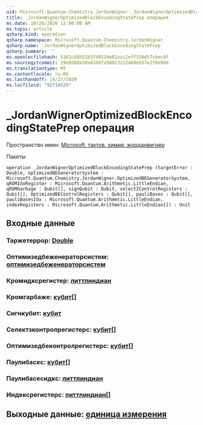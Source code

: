 ```yaml
---
uid: Microsoft.Quantum.Chemistry.JordanWigner._JordanWignerOptimizedBlockEncodingStatePrep
title: _JordanWignerOptimizedBlockEncodingStatePrep операция
ms.date: 10/26/2020 12:00:00 AM
ms.topic: article
qsharp.kind: operation
qsharp.namespace: Microsoft.Quantum.Chemistry.JordanWigner
qsharp.name: _JordanWignerOptimizedBlockEncodingStatePrep
qsharp.summary: ''
ms.openlocfilehash: 5161c68552b3748534e81acc2eff558d57cbec8f
ms.sourcegitcommit: 29e0d88a30e4166fa580132124b0eb57e1f0e986
ms.translationtype: MT
ms.contentlocale: ru-RU
ms.lasthandoff: 10/27/2020
ms.locfileid: "92714529"
---
```

# <a name="_jordanwigneroptimizedblockencodingstateprep-operation"></a>_JordanWignerOptimizedBlockEncodingStatePrep операция

Пространство имен: [Microsoft. тактов. химия. жорданвигнер](xref:Microsoft.Quantum.Chemistry.JordanWigner)

Пакеты [](https://nuget.org/packages/)




```qsharp
operation _JordanWignerOptimizedBlockEncodingStatePrep (targetError : Double, optimizedBEGeneratorSystem : Microsoft.Quantum.Chemistry.JordanWigner.OptimizedBEGeneratorSystem, qROMIdxRegister : Microsoft.Quantum.Arithmetic.LittleEndian, qROMGarbage : Qubit[], signQubit : Qubit, selectZControlRegisters : Qubit[], OptimizedBEControlRegisters : Qubit[], pauliBases : Qubit[], pauliBasesIdx : Microsoft.Quantum.Arithmetic.LittleEndian, indexRegisters : Microsoft.Quantum.Arithmetic.LittleEndian[]) : Unit
```


## <a name="input"></a>Входные данные

### <a name="targeterror--double"></a>Таржетеррор: [Double](xref:microsoft.quantum.lang-ref.double)




### <a name="optimizedbegeneratorsystem--optimizedbegeneratorsystem"></a>Оптимизедбеженераторсистем: [оптимизедбеженераторсистем](xref:Microsoft.Quantum.Chemistry.JordanWigner.OptimizedBEGeneratorSystem)




### <a name="qromidxregister--littleendian"></a>Кромидксрегистер: [литтлиндиан](xref:Microsoft.Quantum.Arithmetic.LittleEndian)




### <a name="qromgarbage--qubit"></a>Кромгарбаже: [кубит](xref:microsoft.quantum.lang-ref.qubit)[]




### <a name="signqubit--qubit"></a>Сигнкубит: [кубит](xref:microsoft.quantum.lang-ref.qubit)




### <a name="selectzcontrolregisters--qubit"></a>Селектзконтролрегистерс: [кубит](xref:microsoft.quantum.lang-ref.qubit)[]




### <a name="optimizedbecontrolregisters--qubit"></a>Оптимизедбеконтролрегистерс: [кубит](xref:microsoft.quantum.lang-ref.qubit)[]




### <a name="paulibases--qubit"></a>Паулибасес: [кубит](xref:microsoft.quantum.lang-ref.qubit)[]




### <a name="paulibasesidx--littleendian"></a>Паулибасесидкс: [литтлиндиан](xref:Microsoft.Quantum.Arithmetic.LittleEndian)




### <a name="indexregisters--littleendian"></a>Индексрегистерс: [литтлиндиан](xref:Microsoft.Quantum.Arithmetic.LittleEndian)[]





## <a name="output--unit"></a>Выходные данные: [единица измерения](xref:microsoft.quantum.lang-ref.unit)

